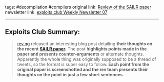tags: #decompilation #compilers
original link: [Review of the SAILR paper](https://pad.rev.ng/s/**T3RdsvKNx?ref=blog.exploits.club) 
newsletter link: [exploits.club Weekly Newsletter 07](https://blog.exploits.club/exploits-club-weekly-newsletter-07/)  

---
## Exploits Club Summary:
> [rev.ng](https://rev.ng/?ref=blog.exploits.club) released an interesting blog post detailing **their thoughts on the recent** [**SAILR paper**](https://www.zionbasque.com/files/publications/sailr_usenix24.pdf?ref=blog.exploits.club)**.** The post **highlights points made in the paper and presents counter-arguments** or alternate thoughts. Apparently the whole thing was originally supposed to be a thread of tweets, so the format is super easy to follow. **Each point from the original paper is screenshotted and the rev team presents their thoughts on the point in just a few short sentences.** 